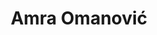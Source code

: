---
SICRIS: null
draft: false
fixName: amra_omanović
lab: Laboratorij za bioinformatiko
labPos: Član laboratorija
location: null
mailInfo: amra.omanovic@fri.uni-lj.si
officeHours: null
profName: Amra Omanović
profTitle: Mladi raziskovalec
telephoneInfo: null
title: Amra Omanović
---